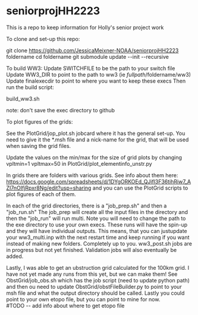 # seniorprojHH2223


This is a repo to keep information for Holly's senior project work



To clone and set-up this repo: 

git clone https://github.com/JessicaMeixner-NOAA/seniorprojHH2223 foldername
cd foldername
git submodule update --init --recursive 


To build WW3: 
Update SWITCHFILE to be the path to your switch file 
Update WW3_DIR to point to the path to ww3 (ie $fullpath/$foldername/ww3) 
Update finalexecdir to point to where you want to keep these execs 
Then run the build script: 

build_ww3.sh

note: don't save the exec directory to github 



To plot figures of the grids: 

See the PlotGrid/jop_plot.sh jobcard where it has the general set-up.  You need to give it the *.msh file and a nick-name for the grid, that will be used when saving the grid files. 

Update the values on the min/max for the size of grid plots by changing 
  vpltmin=1
  vpltmax=50
in 
PlotGrid/plot_elementinfo_unstr.py


In grids there are folders with various grids.  See info about them here: https://docs.google.com/spreadsheets/d/1DYgORKOEd_QJifl3F36tihRiw7_AZI7nOIfjRpxr8Ng/edit?usp=sharing 
and you can use the PlotGrid scripts to plot figures of each of them. 

In each of the grid directories, there is a "job_prep.sh" and then a "job_run.sh" The job_prep will create all the input files in the directory and then the "job_run" will run multi.  Note you will need to change the path to the exe directory to use your own execs. These runs will have the spin-up and they will have individual outputs.  This means, that you can justupdate your ww3_multi.inp with the next restart time and keep running if you want instead of making new folders.  Completely up to you. ww3_post.sh jobs are in progress but not yet finished.  Validation jobs will also eventually be added. 


Lastly, I was able to get an ubstruction grid calculated for the 100km grid.  I have not yet made any runs from this yet, but we can make them!   See ObstGrid/job_obs.sh which has the job script (need to update python path) and then ou need to update ObstGrid/obstFileBuilder.py to point to your msh file and what the output directory should be called.  Lastly you could point to your own etopo file, but you can point to mine for now.  
#TODO -- add info about where to get etopo file

 








